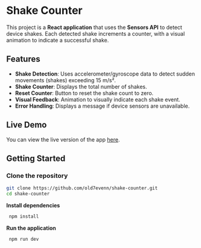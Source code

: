# Shake Counter

This project is a **React application** that uses the **Sensors API** to detect device shakes. Each detected shake increments a counter, with a visual animation to indicate a successful shake.

## Features

- **Shake Detection**: Uses accelerometer/gyroscope data to detect sudden movements (shakes) exceeding 15 m/s².
- **Shake Counter**: Displays the total number of shakes.
- **Reset Counter**: Button to reset the shake count to zero.
- **Visual Feedback**: Animation to visually indicate each shake event.
- **Error Handling**: Displays a message if device sensors are unavailable.

## Live Demo

You can view the live version of the app [here](<https://shake-counter-seven.vercel.app/>).

## Getting Started

### Clone the repository

```bash
git clone https://github.com/old7evenn/shake-counter.git
cd shake-counter
```

**Install dependencies**

```bash
 npm install
```

**Run the application**

```bash
 npm run dev
```
